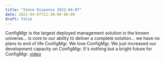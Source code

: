 ```yaml
---
title: "Steve Dispensa 2022-04-07"
date: 2022-04-07T12:38:00-06:00
draft: false
---
```


ConfigMgr is the largest deployed management solution in the known universe... is core to our ability to deliver a complete solution... we have no plans to end of life ConfigMgr. We love ConfigMgr.  We just increased our development capacity on ConfigMgr.  It's nothing but a bright future for ConfigMgr. [video](https://youtu.be/D6zbXjQKogs?t=2306)

